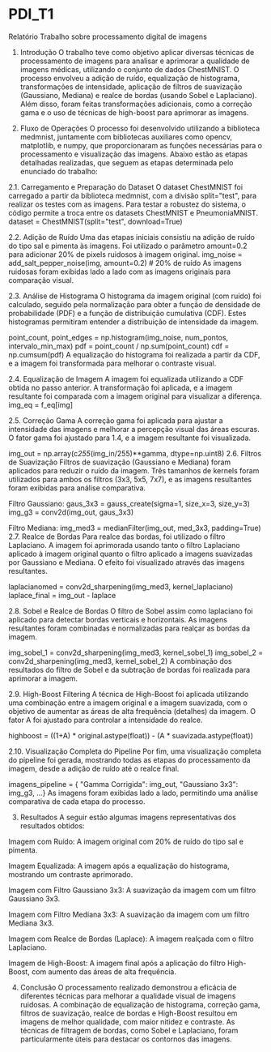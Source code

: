 # PDI_T1
Relatório Trabalho sobre processamento digital de imagens

1. Introdução
O trabalho teve como objetivo aplicar diversas técnicas de processamento de imagens para analisar e aprimorar a qualidade de imagens médicas, utilizando o conjunto de dados ChestMNIST. O processo envolveu a adição de ruído, equalização de histograma, transformações de intensidade, aplicação de filtros de suavização (Gaussiano, Mediana) e realce de bordas (usando Sobel e Laplaciano). Além disso, foram feitas transformações adicionais, como a correção gama e o uso de técnicas de high-boost para aprimorar as imagens.

2. Fluxo de Operações
O processo foi desenvolvido utilizando a biblioteca medmnist, juntamente com bibliotecas auxiliares como opencv, matplotlib, e numpy, que proporcionaram as funções necessárias para o processamento e visualização das imagens. Abaixo estão as etapas detalhadas realizadas, que seguem as etapas determinada pelo enunciado do trabalho:

2.1. Carregamento e Preparação do Dataset
O dataset ChestMNIST foi carregado a partir da biblioteca medmnist, com a divisão split="test", para realizar os testes com as imagens. Para testar a robustez do sistema, o código permite a troca entre os datasets ChestMNIST e PneumoniaMNIST.
dataset = ChestMNIST(split="test", download=True)

2.2. Adição de Ruído
Uma das etapas iniciais consistiu na adição de ruído do tipo sal e pimenta às imagens. Foi utilizado o parâmetro amount=0.2 para adicionar 20% de pixels ruidosos à imagem original.
img_noise = add_salt_pepper_noise(img, amount=0.2)  # 20% de ruído
As imagens ruidosas foram exibidas lado a lado com as imagens originais para comparação visual.

2.3. Análise de Histograma
O histograma da imagem original (com ruído) foi calculado, seguido pela normalização para obter a função de densidade de probabilidade (PDF) e a função de distribuição cumulativa (CDF). Estes histogramas permitiram entender a distribuição de intensidade da imagem.

point_count, point_edges = np.histogram(img_noise, num_pontos, intervalo_min_max)
pdf = point_count / np.sum(point_count)
cdf = np.cumsum(pdf)
A equalização do histograma foi realizada a partir da CDF, e a imagem foi transformada para melhorar o contraste visual.

2.4. Equalização de Imagem
A imagem foi equalizada utilizando a CDF obtida no passo anterior. A transformação foi aplicada, e a imagem resultante foi comparada com a imagem original para visualizar a diferença.
img_eq = f_eq[img]

2.5. Correção Gama
A correção gama foi aplicada para ajustar a intensidade das imagens e melhorar a percepção visual das áreas escuras. O fator gama foi ajustado para 1.4, e a imagem resultante foi visualizada.

img_out = np.array(c*255*(img_in/255)**gamma, dtype=np.uint8)
2.6. Filtros de Suavização
Filtros de suavização (Gaussiano e Mediana) foram aplicados para reduzir o ruído da imagem. Três tamanhos de kernels foram utilizados para ambos os filtros (3x3, 5x5, 7x7), e as imagens resultantes foram exibidas para análise comparativa.

Filtro Gaussiano:
gaus_3x3 = gauss_create(sigma=1, size_x=3, size_y=3)
img_g3 = conv2d(img_out, gaus_3x3)

Filtro Mediana:
img_med3 = medianFilter(img_out, med_3x3, padding=True)
2.7. Realce de Bordas
Para realce das bordas, foi utilizado o filtro Laplaciano. A imagem foi aprimorada usando tanto o filtro Laplaciano aplicado à imagem original quanto o filtro aplicado a imagens suavizadas por Gaussiano e Mediana. O efeito foi visualizado através das imagens resultantes.

laplacianomed = conv2d_sharpening(img_med3, kernel_laplaciano)
laplace_final = img_out - laplace

2.8. Sobel e Realce de Bordas
O filtro de Sobel assim como laplaciano foi aplicado para detectar bordas verticais e horizontais. As imagens resultantes foram combinadas e normalizadas para realçar as bordas da imagem.

img_sobel_1 = conv2d_sharpening(img_med3, kernel_sobel_1)
img_sobel_2 = conv2d_sharpening(img_med3, kernel_sobel_2)
A combinação dos resultados do filtro de Sobel e da subtração de bordas foi realizada para aprimorar a imagem.

2.9. High-Boost Filtering
A técnica de High-Boost foi aplicada utilizando uma combinação entre a imagem original e a imagem suavizada, com o objetivo de aumentar as áreas de alta frequência (detalhes) da imagem. O fator A foi ajustado para controlar a intensidade do realce.

highboost = ((1+A) * original.astype(float)) - (A * suavizada.astype(float))

2.10. Visualização Completa do Pipeline
Por fim, uma visualização completa do pipeline foi gerada, mostrando todas as etapas do processamento da imagem, desde a adição de ruído até o realce final.

imagens_pipeline = { "Gamma Corrigida": img_out, "Gaussiano 3x3": img_g3, ...}
As imagens foram exibidas lado a lado, permitindo uma análise comparativa de cada etapa do processo.

3. Resultados
A seguir estão algumas imagens representativas dos resultados obtidos:

Imagem com Ruído: A imagem original com 20% de ruído do tipo sal e pimenta.

Imagem Equalizada: A imagem após a equalização do histograma, mostrando um contraste aprimorado.

Imagem com Filtro Gaussiano 3x3: A suavização da imagem com um filtro Gaussiano 3x3.

Imagem com Filtro Mediana 3x3: A suavização da imagem com um filtro Mediana 3x3.

Imagem com Realce de Bordas (Laplace): A imagem realçada com o filtro Laplaciano.

Imagem de High-Boost: A imagem final após a aplicação do filtro High-Boost, com aumento das áreas de alta frequência.

4. Conclusão
O processamento realizado demonstrou a eficácia de diferentes técnicas para melhorar a qualidade visual de imagens ruidosas. A combinação de equalização de histograma, correção gama, filtros de suavização, realce de bordas e High-Boost resultou em imagens de melhor qualidade, com maior nitidez e contraste. As técnicas de filtragem de bordas, como Sobel e Laplaciano, foram particularmente úteis para destacar os contornos das imagens.

